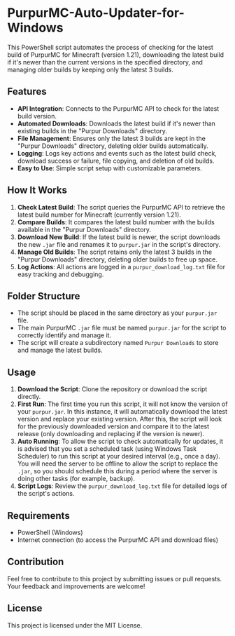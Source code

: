 # PurpurMC-Auto-Updater-for-Windows

This PowerShell script automates the process of checking for the latest build of PurpurMC for Minecraft (version 1.21), downloading the latest build if it's newer than the current versions in the specified directory, and managing older builds by keeping only the latest 3 builds.

## Features

- **API Integration**: Connects to the PurpurMC API to check for the latest build version.
- **Automated Downloads**: Downloads the latest build if it's newer than existing builds in the "Purpur Downloads" directory.
- **File Management**: Ensures only the latest 3 builds are kept in the "Purpur Downloads" directory, deleting older builds automatically.
- **Logging**: Logs key actions and events such as the latest build check, download success or failure, file copying, and deletion of old builds.
- **Easy to Use**: Simple script setup with customizable parameters.

## How It Works

1. **Check Latest Build**: The script queries the PurpurMC API to retrieve the latest build number for Minecraft (currently version 1.21).
2. **Compare Builds**: It compares the latest build number with the builds available in the "Purpur Downloads" directory.
3. **Download New Build**: If the latest build is newer, the script downloads the new `.jar` file and renames it to `purpur.jar` in the script's directory.
4. **Manage Old Builds**: The script retains only the latest 3 builds in the "Purpur Downloads" directory, deleting older builds to free up space.
5. **Log Actions**: All actions are logged in a `purpur_download_log.txt` file for easy tracking and debugging.

## Folder Structure

- The script should be placed in the same directory as your `purpur.jar` file.
- The main PurpurMC `.jar` file must be named `purpur.jar` for the script to correctly identify and manage it.
- The script will create a subdirectory named `Purpur Downloads` to store and manage the latest builds.

## Usage

1. **Download the Script**: Clone the repository or download the script directly.
2. **First Run**: The first time you run this script, it will not know the version of your `purpur.jar`. In this instance, it will automatically download the latest version and replace your existing version. After this, the script will look for the previously downloaded version and compare it to the latest release (only downloading and replacing if the version is newer).
3. **Auto Running**: To allow the script to check automatically for updates, it is advised that you set a scheduled task (using Windows Task Scheduler) to run this script at your desired interval (e.g., once a day). You will need the server to be offline to allow the script to replace the `.jar`, so you should schedule this during a period where the server is doing other tasks (for example, backup).
4. **Script Logs**: Review the `purpur_download_log.txt` file for detailed logs of the script's actions.

## Requirements

- PowerShell (Windows)
- Internet connection (to access the PurpurMC API and download files)

## Contribution

Feel free to contribute to this project by submitting issues or pull requests. Your feedback and improvements are welcome!

## License

This project is licensed under the MIT License.
